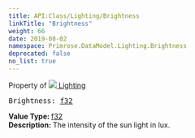 ```yaml
---
title: API:Class/Lighting/Brightness
linkTitle: "Brightness"
weight: 66
date: 2019-08-02
namespace: Primrose.DataModel.Lighting.Brightness
deprecated: false
no_list: true
---
```

Property of <a href="/docs/api-reference/Class/Lighting"><img src="/icons/silk/lightbulb.png"/>&nbsp;Lighting</a>
<pre class="method-declaration">
Brightness: <a class="type" href="/docs/api-reference/System/Primitives#single">f32</a></pre>
<b>Value Type: </b>
<a class="type" href="/docs/api-reference/System/Primitives#single">f32</a>
<br/>
<b>Description: </b>
The intensity of the sun light in lux.

